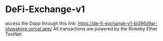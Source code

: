 # DeFi-Exchange-v1
access the Dapp through this link: https://de-fi-exchange-v1-bi396d9ar-oluwakore.vercel.app/
All transactions are powered by the  Rinkeby Ether TestNet 
